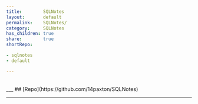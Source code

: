 ```yaml
--- 
title:        SQLNotes  
layout:       default  
permalink:    SQLNotes/  
category:     SQLNotes  
has_children: true  
share:        true  
shortRepo:

- sqlnotes
- default

--- 
```


<br/>  
___  
## [Repo](https://github.com/14paxton/SQLNotes)  

***